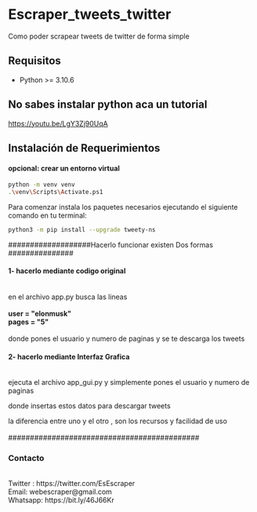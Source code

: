 # Escraper_tweets_twitter
Como poder scrapear tweets de twitter de forma simple

## Requisitos

- Python >= 3.10.6

## No sabes instalar python aca un tutorial
https://youtu.be/LgY3Zj90UqA
## Instalación de Requerimientos

<h4>opcional: crear un entorno virtual</h4>

```bash
python -m venv venv
.\venv\Scripts\Activate.ps1
```

Para comenzar instala los paquetes necesarios ejecutando el siguiente comando en tu terminal:

```bash
python3 -m pip install --upgrade tweety-ns
```

###################Hacerlo funcionar existen Dos formas ###############
<h4>1- hacerlo mediante codigo original </h4>
<br>
en el archivo app.py busca las lineas
<br>
<br>
<b>user = "elonmusk"</b>
<br>
<b>pages = "5"</b>
<br>
<br>
donde pones el usuario y numero de paginas y se te descarga los tweets
<br>
<h4>2- hacerlo mediante Interfaz Grafica </h4>
<br>
ejecuta el archivo app_gui.py y simplemente pones el usuario y numero de paginas 

donde insertas estos datos para descargar tweets

la diferencia entre uno y el otro , son los recursos y facilidad de uso
<br>
<br>
############################################


<h3>  Contacto </h3>

<br>
Twitter :  https://twitter.com/EsEscraper <br>
Email:  webescraper@gmail.com <br>
Whatsapp:  https://bit.ly/46J66Kr


